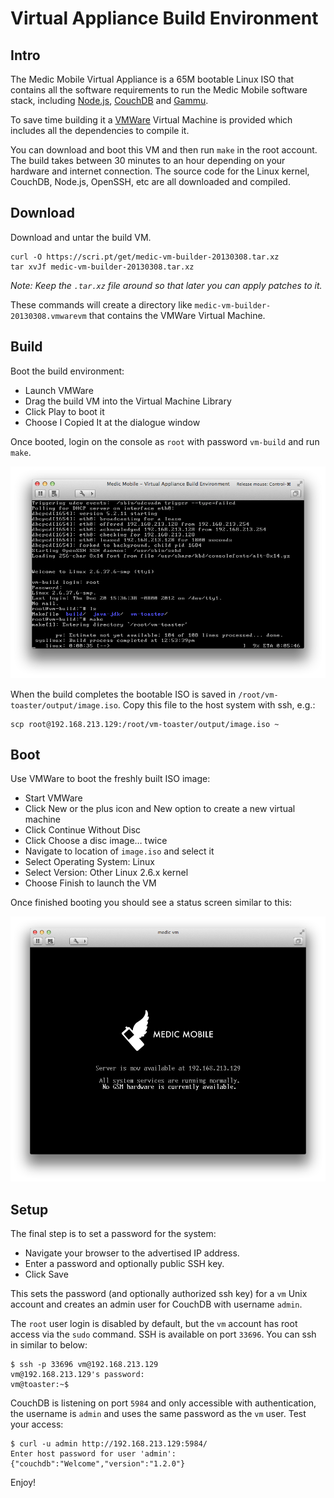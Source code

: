 # Virtual Appliance Build Environment

## Intro

The Medic Mobile Virtual Appliance is a 65M bootable Linux ISO that contains all the software requirements to run the Medic Mobile software stack, including [Node.js](http://nodejs.org), [CouchDB](http://couchdb.org) and [Gammu](http://gammu.org).

To save time building it a [VMWare](http://vmware.com) Virtual Machine is provided which includes all the dependencies to compile it.  

You can download and boot this VM and then run `make` in the root account.  The build takes between 30 minutes to an hour depending on your hardware and internet connection.  The source code for the Linux kernel, CouchDB,
Node.js, OpenSSH, etc are all downloaded and compiled.

## Download

Download and untar the build VM.

```
curl -O https://scri.pt/get/medic-vm-builder-20130308.tar.xz
tar xvJf medic-vm-builder-20130308.tar.xz
```
*Note: Keep the `.tar.xz` file around so that later you can apply patches to it.*

These commands will create a directory like `medic-vm-builder-20130308.vmwarevm` that contains the VMWare Virtual Machine.  


## Build

Boot the build environment:

* Launch VMWare 
* Drag the build VM into the Virtual Machine Library
* Click Play to boot it
* Choose I Copied It at the dialogue window

Once booted, login on the console as `root` with password `vm-build` and run `make`.

![Build VM Login](img/login-build-vm.png)

When the build completes the bootable ISO is saved in
`/root/vm-toaster/output/image.iso`.  Copy this file to the host system with
ssh, e.g.:

```
scp root@192.168.213.129:/root/vm-toaster/output/image.iso ~
```

## Boot 

Use VMWare to boot the freshly built ISO image:

* Start VMWare 
* Click New or the plus icon and New option to create a new virtual machine
* Click Continue Without Disc
* Click Choose a disc image… twice
* Navigate to location of `image.iso` and select it
* Select Operating System: Linux
* Select Version: Other Linux 2.6.x kernel
* Choose Finish to launch the VM 

Once finished booting you should see a status screen similar to this:

![Medic Mobile Virtual Appliance](img/mmvm-status.png)

## Setup

The final step is to set a password for the system:

* Navigate your browser to the advertised IP address.
* Enter a password and optionally public SSH key.
* Click Save

This sets the password (and optionally authorized ssh key) for a `vm` Unix
account and creates an admin user for CouchDB with username `admin`.  

The `root` user login is disabled by default, but the `vm` account has root
access via the `sudo` command.  SSH is available on port `33696`. You can ssh
in similar to below:

```
$ ssh -p 33696 vm@192.168.213.129
vm@192.168.213.129's password: 
vm@toaster:~$ 
```

CouchDB is listening on port `5984` and only accessible with authentication,
the username is `admin` and uses the same password as the `vm` user. Test your
access:

```
$ curl -u admin http://192.168.213.129:5984/
Enter host password for user 'admin':
{"couchdb":"Welcome","version":"1.2.0"}
```

Enjoy!

